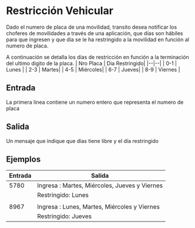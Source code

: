 # Restricción Vehicular

Dado el numero de placa de una movilidad, transito desea notificar los choferes de movilidades a través de una aplicación, que días son hábiles para que ingresen y que día se le ha restringido a la movilidad en función al numero de placa.

A continuación se detalla los días de restricción en función a la terminación del ultimo digito de la placa.
|  Nro Placa	|  Dia Restringido|
|--|--|
|  0-1	| Lunes  |
| 2-3	 |  Martes|
| 4-5	 |  Miércoles|
|  6-7	|  Jueves|
|  8-9		| Viernes |

## Entrada

La primera linea contiene un numero entero que representa el numero de placa

## Salida

Un mensaje que indique que días tiene libre y el día restringido

## **Ejemplos**

| Entrada |Salida  |
|--|--|
| 5780 | Ingresa : Martes, Miércoles, Jueves y Viernes |
|  |  Restringido: Lunes |
|  |  |
| 8967	 | Ingresa : Lunes, Martes, Miércoles y Viernes |
|  |  Restringido: Jueves|
